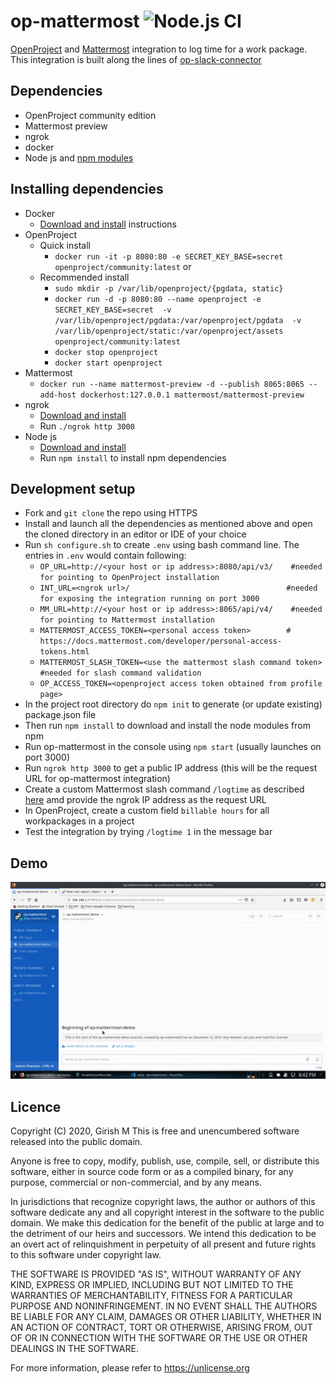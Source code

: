 # op-mattermost ![Node.js CI](https://github.com/girish17/op-mattermost/workflows/Node.js%20CI/badge.svg?branch=master)

[OpenProject](https://www.openproject.org/) and [Mattermost](https://mattermost.com/) integration to log time for a work package. This integration is built along the lines of [op-slack-connector](https://github.com/girish17/op-slack-connector)

## Dependencies

- OpenProject community edition
- Mattermost preview
- ngrok
- docker
- Node js and [npm modules](package.json)

## Installing dependencies

- Docker
  - [Download and install](https://docs.docker.com/install/) instructions
- OpenProject
  - Quick install
    - `docker run -it -p 8080:80 -e SECRET_KEY_BASE=secret openproject/community:latest` or
  - Recommended install
    - `sudo mkdir -p /var/lib/openproject/{pgdata, static}`
    - `docker run -d -p 8080:80 --name openproject -e SECRET_KEY_BASE=secret 
       -v /var/lib/openproject/pgdata:/var/openproject/pgdata 
       -v /var/lib/openproject/static:/var/openproject/assets 
       openproject/community:latest`
    - `docker stop openproject`
    - `docker start openproject`
- Mattermost
  - `docker run --name mattermost-preview -d --publish 8065:8065 --add-host dockerhost:127.0.0.1 mattermost/mattermost-preview`
- ngrok
  - [Download and install](https://ngrok.com/download)
  - Run `./ngrok http 3000`
- Node js
  - [Download and install](https://nodejs.org/en/download/)
  - Run `npm install` to install npm dependencies

## Development setup

- Fork and `git clone` the repo using HTTPS
- Install and launch all the dependencies as mentioned above and open the cloned directory in an editor or IDE of your choice
- Run `sh configure.sh` to create `.env` using bash command line. The entries in `.env` would contain following:
    - `OP_URL=http://<your host or ip address>:8080/api/v3/    #needed for pointing to OpenProject installation`
    - `INT_URL=<ngrok url>/                                   #needed for exposing the integration running on port 3000`
    - `MM_URL=http://<your host or ip address>:8065/api/v4/    #needed for pointing to Mattermost installation`  
    - `MATTERMOST_ACCESS_TOKEN=<personal access token>        # https://docs.mattermost.com/developer/personal-access-tokens.html`
    - `MATTERMOST_SLASH_TOKEN=<use the mattermost slash command token>  #needed for slash command validation`
    - `OP_ACCESS_TOKEN=<openproject access token obtained from profile page>`
- In the project root directory do `npm init` to generate (or update existing) package.json file
- Then run `npm install` to download and install the node modules from npm
- Run op-mattermost in the console using `npm start` (usually launches on port 3000)
- Run `ngrok http 3000` to get a public IP address (this will be the request URL for op-mattermost integration)
- Create a custom Mattermost slash command `/logtime` as described [here](https://docs.mattermost.com/developer/slash-commands.html) amd provide the ngrok IP address as the request URL
- In OpenProject, create a custom field `billable hours` for all workpackages in a project
- Test the integration by trying `/logtime 1` in the message bar

## Demo

![Demo](resource/op-mattermost-demo.gif)

## Licence

Copyright (C) 2020, Girish M
This is free and unencumbered software released into the public domain.

Anyone is free to copy, modify, publish, use, compile, sell, or
distribute this software, either in source code form or as a compiled
binary, for any purpose, commercial or non-commercial, and by any
means.

In jurisdictions that recognize copyright laws, the author or authors
of this software dedicate any and all copyright interest in the
software to the public domain. We make this dedication for the benefit
of the public at large and to the detriment of our heirs and
successors. We intend this dedication to be an overt act of
relinquishment in perpetuity of all present and future rights to this
software under copyright law.

THE SOFTWARE IS PROVIDED "AS IS", WITHOUT WARRANTY OF ANY KIND,
EXPRESS OR IMPLIED, INCLUDING BUT NOT LIMITED TO THE WARRANTIES OF
MERCHANTABILITY, FITNESS FOR A PARTICULAR PURPOSE AND NONINFRINGEMENT.
IN NO EVENT SHALL THE AUTHORS BE LIABLE FOR ANY CLAIM, DAMAGES OR
OTHER LIABILITY, WHETHER IN AN ACTION OF CONTRACT, TORT OR OTHERWISE,
ARISING FROM, OUT OF OR IN CONNECTION WITH THE SOFTWARE OR THE USE OR
OTHER DEALINGS IN THE SOFTWARE.

For more information, please refer to <https://unlicense.org>
